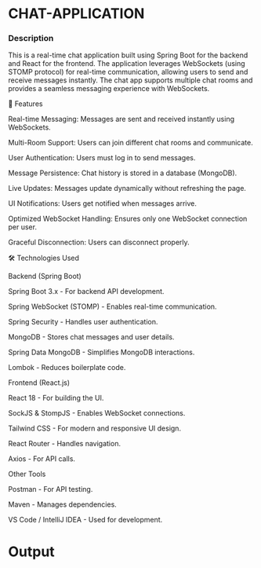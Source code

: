 # CHAT-APPLICATION

### Description
This is a real-time chat application built using Spring Boot for the backend and React for the frontend. The application leverages WebSockets (using STOMP protocol) for real-time communication, allowing users to send and receive messages instantly. The chat app supports multiple chat rooms and provides a seamless messaging experience with WebSockets.

🚀 Features

Real-time Messaging: Messages are sent and received instantly using WebSockets.

Multi-Room Support: Users can join different chat rooms and communicate.

User Authentication: Users must log in to send messages.

Message Persistence: Chat history is stored in a database (MongoDB).

Live Updates: Messages update dynamically without refreshing the page.

UI Notifications: Users get notified when messages arrive.

Optimized WebSocket Handling: Ensures only one WebSocket connection per user.

Graceful Disconnection: Users can disconnect properly.

🛠️ Technologies Used

Backend (Spring Boot)

Spring Boot 3.x - For backend API development.

Spring WebSocket (STOMP) - Enables real-time communication.

Spring Security - Handles user authentication.

MongoDB - Stores chat messages and user details.

Spring Data MongoDB - Simplifies MongoDB interactions.

Lombok - Reduces boilerplate code.

Frontend (React.js)

React 18 - For building the UI.

SockJS & StompJS - Enables WebSocket connections.

Tailwind CSS - For modern and responsive UI design.

React Router - Handles navigation.

Axios - For API calls.

Other Tools

Postman - For API testing.

Maven - Manages dependencies.

VS Code / IntelliJ IDEA - Used for development.

# Output
